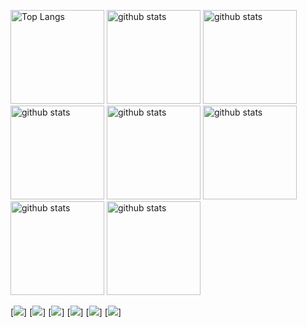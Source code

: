 <p align="left"> 
  <img alt="Top Langs" height="150px" src="https://github-readme-stats.vercel.app/api/top-langs/?username=jaydolphXX&layout=compact&count_private=true&show_icons=true&theme=radical" />
  <img alt="github stats" height="150px" src="https://github-readme-stats.vercel.app/api?username=jaydolphXX&count_private=true&show_icons=true&show_icons=true&theme=radical" />
  <img alt="github stats" height="150px" src="" />
  <img alt="github stats" height="150px" src="" />
  <img alt="github stats" height="150px" src="" />
  <img alt="github stats" height="150px" src="" />
  <img alt="github stats" height="150px" src="" />
  <img alt="github stats" height="150px" src="" />
  
</p>

[![](https://github-profile-trophy.vercel.app/?username=jaydolphXX&theme=radical&column=7)]
[![](https://raw.githubusercontent.com/jaydolphXX/jaydolphXX/main/profile-summary-card-output/radical/0-profile-details.svg)]
[![](https://raw.githubusercontent.com/jaydolphXX/jaydolphXX/main/profile-summary-card-output/radical/1-repos-per-language.svg)]
[![](https://raw.githubusercontent.com/jaydolphXX/jaydolphXX/main/profile-summary-card-output/radical/2-most-commit-language.svg)]
[![](https://raw.githubusercontent.com/jaydolphXX/jaydolphXX/main/profile-summary-card-output/radical/3-stats.svg)]
[![](https://raw.githubusercontent.com/jaydolphXX/jaydolphXX/main/profile-summary-card-output/radical/4-productive-time.svg)]
